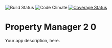 ![Build Status](https://codeship.com/projects/ff878270-30b8-0134-a2bf-42e359ddec8c/status?branch=master)
![Code Climate](https://codeclimate.com/github/arbertheo/property_manager_2.0.png)
[![Coverage Status](https://coveralls.io/repos/github/arbertheo/property_manager_2.0/badge.svg?branch=master)](https://coveralls.io/github/arbertheo/property_manager_2.0?branch=master)
# Property Manager 2 0
Your app description, here.
